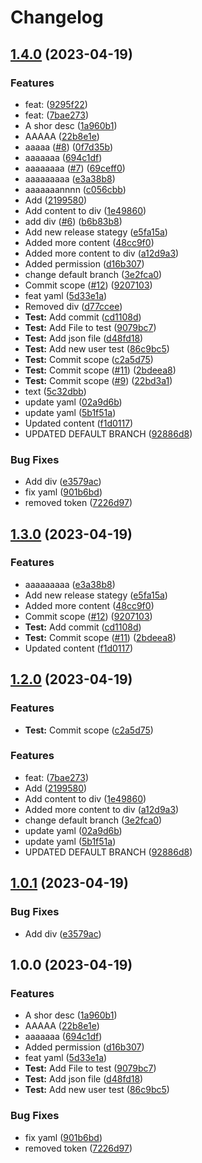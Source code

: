 # Changelog

## [1.4.0](https://github.com/Albisetti/ReleasePleaseTest/compare/v1.3.0...v1.4.0) (2023-04-19)


### Features

* feat:  ([9295f22](https://github.com/Albisetti/ReleasePleaseTest/commit/9295f22c76a90ef57ee456f130f89ad89b55810e))
* feat:  ([7bae273](https://github.com/Albisetti/ReleasePleaseTest/commit/7bae273312c95359477e59069f101852142f8515))
* A shor desc ([1a960b1](https://github.com/Albisetti/ReleasePleaseTest/commit/1a960b1bcad764a6c598db8773b6803ccd4b8863))
* AAAAA ([22b8e1e](https://github.com/Albisetti/ReleasePleaseTest/commit/22b8e1e86319a8d927a178b6dd3ad7e22f928dea))
* aaaaa ([#8](https://github.com/Albisetti/ReleasePleaseTest/issues/8)) ([0f7d35b](https://github.com/Albisetti/ReleasePleaseTest/commit/0f7d35bb99c9f035afa35d9452ec416cb091e3f4))
* aaaaaaa ([694c1df](https://github.com/Albisetti/ReleasePleaseTest/commit/694c1df86302e7b5a9c71d4a3a7a408d9e57c89a))
* aaaaaaaa ([#7](https://github.com/Albisetti/ReleasePleaseTest/issues/7)) ([69ceff0](https://github.com/Albisetti/ReleasePleaseTest/commit/69ceff05ff5d75a8da773b126a63d2781e1d3280))
* aaaaaaaaa ([e3a38b8](https://github.com/Albisetti/ReleasePleaseTest/commit/e3a38b85d951f22cf6cdb90d10a097d423832e60))
* aaaaaaannnn ([c056cbb](https://github.com/Albisetti/ReleasePleaseTest/commit/c056cbb8b99b06c19146d2007afcbff84297b6ef))
* Add ([2199580](https://github.com/Albisetti/ReleasePleaseTest/commit/219958007f839eec48030cada1b40255410f1a15))
* Add content to div ([1e49860](https://github.com/Albisetti/ReleasePleaseTest/commit/1e4986011f7118b19073542454b6d23d42e3b75c))
* add div ([#6](https://github.com/Albisetti/ReleasePleaseTest/issues/6)) ([b6b83b8](https://github.com/Albisetti/ReleasePleaseTest/commit/b6b83b850c23236930db84ee5236378ada043f47))
* Add new release stategy ([e5fa15a](https://github.com/Albisetti/ReleasePleaseTest/commit/e5fa15a2f911ea63057d96b1a8ca21732aad1f20))
* Added more content ([48cc9f0](https://github.com/Albisetti/ReleasePleaseTest/commit/48cc9f0585360999f5b46fbfa64a8cd289431cda))
* Added more content to div ([a12d9a3](https://github.com/Albisetti/ReleasePleaseTest/commit/a12d9a307309e17dbbde262dea7b01439178f8ea))
* Added permission ([d16b307](https://github.com/Albisetti/ReleasePleaseTest/commit/d16b30717383e4e9340fa98d2f59f0640f4116b9))
* change default branch ([3e2fca0](https://github.com/Albisetti/ReleasePleaseTest/commit/3e2fca08cad7ef51dac12c03ef414fe95e98a728))
* Commit scope ([#12](https://github.com/Albisetti/ReleasePleaseTest/issues/12)) ([9207103](https://github.com/Albisetti/ReleasePleaseTest/commit/92071038216fac33f40048f29a25bd80626aff4b))
* feat yaml ([5d33e1a](https://github.com/Albisetti/ReleasePleaseTest/commit/5d33e1aabf1643a55af3c050158a1b192ada6e6c))
* Removed div ([d77ccee](https://github.com/Albisetti/ReleasePleaseTest/commit/d77ccee9bda0d6243e195b5b6e81423349871b3f))
* **Test:** Add commit ([cd1108d](https://github.com/Albisetti/ReleasePleaseTest/commit/cd1108de0f4fef9ec39613a9d8b47d8310f737c8))
* **Test:** Add File to test ([9079bc7](https://github.com/Albisetti/ReleasePleaseTest/commit/9079bc797730a8b008b71ff4452eac5f4919c8e7))
* **Test:** Add json file ([d48fd18](https://github.com/Albisetti/ReleasePleaseTest/commit/d48fd183a11b9edb7e83a77b2e761c9d9ecafb0c))
* **Test:** Add new user test ([86c9bc5](https://github.com/Albisetti/ReleasePleaseTest/commit/86c9bc5faa6f0c95ac7b5801be4fac754346dee1))
* **Test:** Commit scope ([c2a5d75](https://github.com/Albisetti/ReleasePleaseTest/commit/c2a5d7584e59685a98b729128538483dd69b6ab9))
* **Test:** Commit scope ([#11](https://github.com/Albisetti/ReleasePleaseTest/issues/11)) ([2bdeea8](https://github.com/Albisetti/ReleasePleaseTest/commit/2bdeea85a4946ba6e6b21a5641286db0cdf47187))
* **Test:** Commit scope ([#9](https://github.com/Albisetti/ReleasePleaseTest/issues/9)) ([22bd3a1](https://github.com/Albisetti/ReleasePleaseTest/commit/22bd3a1ac5cd5cda8dbfec1b2895cb217766ad0b))
* text ([5c32dbb](https://github.com/Albisetti/ReleasePleaseTest/commit/5c32dbb61d167ddb0bb3b5cc6dba3d0932c71bdb))
* update yaml ([02a9d6b](https://github.com/Albisetti/ReleasePleaseTest/commit/02a9d6b3bfdfc3bfb9420cc795e9eae066329f9c))
* update yaml ([5b1f51a](https://github.com/Albisetti/ReleasePleaseTest/commit/5b1f51a0383806dad279a705a7c58f1bf822676f))
* Updated content ([f1d0117](https://github.com/Albisetti/ReleasePleaseTest/commit/f1d011797fbde27c2adabce47d85978079f61dc6))
* UPDATED DEFAULT BRANCH ([92886d8](https://github.com/Albisetti/ReleasePleaseTest/commit/92886d8e6014354da2b1955e77f3ba93ec7b777a))


### Bug Fixes

* Add div ([e3579ac](https://github.com/Albisetti/ReleasePleaseTest/commit/e3579ac8b33d27075c55f31e052d9aac6d0919c3))
* fix yaml ([901b6bd](https://github.com/Albisetti/ReleasePleaseTest/commit/901b6bd0d83f61e8abeb0159ee4f37f34b6dd673))
* removed token ([7226d97](https://github.com/Albisetti/ReleasePleaseTest/commit/7226d97547179c29f33f46442c1063a0edda4cf9))

## [1.3.0](https://github.com/Albisetti/ReleasePleaseTest/compare/v1.2.0...v1.3.0) (2023-04-19)


### Features

* aaaaaaaaa ([e3a38b8](https://github.com/Albisetti/ReleasePleaseTest/commit/e3a38b85d951f22cf6cdb90d10a097d423832e60))
* Add new release stategy ([e5fa15a](https://github.com/Albisetti/ReleasePleaseTest/commit/e5fa15a2f911ea63057d96b1a8ca21732aad1f20))
* Added more content ([48cc9f0](https://github.com/Albisetti/ReleasePleaseTest/commit/48cc9f0585360999f5b46fbfa64a8cd289431cda))
* Commit scope ([#12](https://github.com/Albisetti/ReleasePleaseTest/issues/12)) ([9207103](https://github.com/Albisetti/ReleasePleaseTest/commit/92071038216fac33f40048f29a25bd80626aff4b))
* **Test:** Add commit ([cd1108d](https://github.com/Albisetti/ReleasePleaseTest/commit/cd1108de0f4fef9ec39613a9d8b47d8310f737c8))
* **Test:** Commit scope ([#11](https://github.com/Albisetti/ReleasePleaseTest/issues/11)) ([2bdeea8](https://github.com/Albisetti/ReleasePleaseTest/commit/2bdeea85a4946ba6e6b21a5641286db0cdf47187))
* Updated content ([f1d0117](https://github.com/Albisetti/ReleasePleaseTest/commit/f1d011797fbde27c2adabce47d85978079f61dc6))

## [1.2.0](https://github.com/Albisetti/ReleasePleaseTest/compare/v1.1.0...v1.2.0) (2023-04-19)

### Features

- **Test:** Commit scope ([c2a5d75](https://github.com/Albisetti/ReleasePleaseTest/commit/c2a5d7584e59685a98b729128538483dd69b6ab9))

### Features

- feat: ([7bae273](https://github.com/Albisetti/ReleasePleaseTest/commit/7bae273312c95359477e59069f101852142f8515))
- Add ([2199580](https://github.com/Albisetti/ReleasePleaseTest/commit/219958007f839eec48030cada1b40255410f1a15))
- Add content to div ([1e49860](https://github.com/Albisetti/ReleasePleaseTest/commit/1e4986011f7118b19073542454b6d23d42e3b75c))
- Added more content to div ([a12d9a3](https://github.com/Albisetti/ReleasePleaseTest/commit/a12d9a307309e17dbbde262dea7b01439178f8ea))
- change default branch ([3e2fca0](https://github.com/Albisetti/ReleasePleaseTest/commit/3e2fca08cad7ef51dac12c03ef414fe95e98a728))
- update yaml ([02a9d6b](https://github.com/Albisetti/ReleasePleaseTest/commit/02a9d6b3bfdfc3bfb9420cc795e9eae066329f9c))
- update yaml ([5b1f51a](https://github.com/Albisetti/ReleasePleaseTest/commit/5b1f51a0383806dad279a705a7c58f1bf822676f))
- UPDATED DEFAULT BRANCH ([92886d8](https://github.com/Albisetti/ReleasePleaseTest/commit/92886d8e6014354da2b1955e77f3ba93ec7b777a))

## [1.0.1](https://github.com/Albisetti/ReleasePleaseTest/compare/v1.0.0...v1.0.1) (2023-04-19)

### Bug Fixes

- Add div ([e3579ac](https://github.com/Albisetti/ReleasePleaseTest/commit/e3579ac8b33d27075c55f31e052d9aac6d0919c3))

## 1.0.0 (2023-04-19)

### Features

- A shor desc ([1a960b1](https://github.com/Albisetti/ReleasePleaseTest/commit/1a960b1bcad764a6c598db8773b6803ccd4b8863))
- AAAAA ([22b8e1e](https://github.com/Albisetti/ReleasePleaseTest/commit/22b8e1e86319a8d927a178b6dd3ad7e22f928dea))
- aaaaaaa ([694c1df](https://github.com/Albisetti/ReleasePleaseTest/commit/694c1df86302e7b5a9c71d4a3a7a408d9e57c89a))
- Added permission ([d16b307](https://github.com/Albisetti/ReleasePleaseTest/commit/d16b30717383e4e9340fa98d2f59f0640f4116b9))
- feat yaml ([5d33e1a](https://github.com/Albisetti/ReleasePleaseTest/commit/5d33e1aabf1643a55af3c050158a1b192ada6e6c))
- **Test:** Add File to test ([9079bc7](https://github.com/Albisetti/ReleasePleaseTest/commit/9079bc797730a8b008b71ff4452eac5f4919c8e7))
- **Test:** Add json file ([d48fd18](https://github.com/Albisetti/ReleasePleaseTest/commit/d48fd183a11b9edb7e83a77b2e761c9d9ecafb0c))
- **Test:** Add new user test ([86c9bc5](https://github.com/Albisetti/ReleasePleaseTest/commit/86c9bc5faa6f0c95ac7b5801be4fac754346dee1))

### Bug Fixes

- fix yaml ([901b6bd](https://github.com/Albisetti/ReleasePleaseTest/commit/901b6bd0d83f61e8abeb0159ee4f37f34b6dd673))
- removed token ([7226d97](https://github.com/Albisetti/ReleasePleaseTest/commit/7226d97547179c29f33f46442c1063a0edda4cf9))
